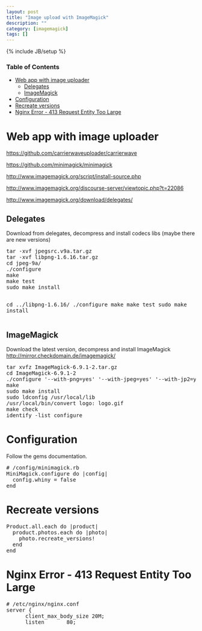 ```yaml
---
layout: post
title: "Image upload with ImageMagick"
description: ""
category: [imagemagick]
tags: []
---
```

{% include JB/setup %}

<!-- TOC START -->
<div id="dw__toc">
<h3 class="toggle">Table of Contents</h3>
<div>

<ul class="toc">
<li class="level1"><div class="li"><a href="#web_app_with_image_uploader">Web app with image uploader</a></div>
<ul class="toc">
<li class="level2"><div class="li"><a href="#delegates">Delegates</a></div></li>
<li class="level2"><div class="li"><a href="#imagemagick">ImageMagick</a></div></li>
</ul>
</li>
<li class="level1"><div class="li"><a href="#configuration">Configuration</a></div></li>
<li class="level1"><div class="li"><a href="#recreate_versions">Recreate versions</a></div></li>
<li class="level1"><div class="li"><a href="#nginx_error_-_413_request_entity_too_large">Nginx Error - 413 Request Entity Too Large</a></div></li>
</ul>
</div>
</div>
<!-- TOC END -->

<h1 class="sectionedit1" id="web_app_with_image_uploader">Web app with image uploader</h1>
<div class="level1">

<p>
<a href="https://github.com/carrierwaveuploader/carrierwave" class="urlextern" title="https://github.com/carrierwaveuploader/carrierwave"  rel="nofollow">https://github.com/carrierwaveuploader/carrierwave</a><br/>

<a href="https://github.com/minimagick/minimagick" class="urlextern" title="https://github.com/minimagick/minimagick"  rel="nofollow">https://github.com/minimagick/minimagick</a><br/>

<a href="http://www.imagemagick.org/script/install-source.php" class="urlextern" title="http://www.imagemagick.org/script/install-source.php"  rel="nofollow">http://www.imagemagick.org/script/install-source.php</a><br/>

<a href="http://www.imagemagick.org/discourse-server/viewtopic.php?t=22086" class="urlextern" title="http://www.imagemagick.org/discourse-server/viewtopic.php?t=22086"  rel="nofollow">http://www.imagemagick.org/discourse-server/viewtopic.php?t=22086</a><br/>

<a href="http://www.imagemagick.org/download/delegates/" class="urlextern" title="http://www.imagemagick.org/download/delegates/"  rel="nofollow">http://www.imagemagick.org/download/delegates/</a><br/>

</p>

</div>

<h2 class="sectionedit2" id="delegates">Delegates</h2>
<div class="level2">

<p>
Download from delegates, decompress and install codecs libs (maybe there are new versions)<br/>

</p>
<pre class="code">tar -xvf jpegsrc.v9a.tar.gz 
tar -xvf libpng-1.6.16.tar.gz
cd jpeg-9a/
./configure
make
make test
sudo make install

cd ../libpng-1.6.16/
./configure
make
make test
sudo make install</pre>

</div>

<h2 class="sectionedit3" id="imagemagick">ImageMagick</h2>
<div class="level2">

<p>
Download the latest version, decompress and install ImageMagick <a href="http://mirror.checkdomain.de/imagemagick/" class="urlextern" title="http://mirror.checkdomain.de/imagemagick/"  rel="nofollow">http://mirror.checkdomain.de/imagemagick/</a>
</p>
<pre class="code">tar xvfz ImageMagick-6.9.1-2.tar.gz
cd ImageMagick-6.9.1-2
./configure &#039;--with-png=yes&#039; &#039;--with-jpeg=yes&#039; &#039;--with-jp2=yes&#039; &#039;--with-freetype=yes&#039;
make
sudo make install
sudo ldconfig /usr/local/lib
/usr/local/bin/convert logo: logo.gif
make check
identify -list configure</pre>

</div>

<h1 class="sectionedit4" id="configuration">Configuration</h1>
<div class="level1">

<p>
Follow the gems documentation.
</p>
<pre class="code"># /config/minimagick.rb
MiniMagick.configure do |config|
  config.whiny = false
end</pre>

</div>

<h1 class="sectionedit5" id="recreate_versions">Recreate versions</h1>
<div class="level1">
<pre class="code">Product.all.each do |product|
  product.photos.each do |photo|
    photo.recreate_versions!
  end
end</pre>

</div>

<h1 class="sectionedit6" id="nginx_error_-_413_request_entity_too_large">Nginx Error - 413 Request Entity Too Large</h1>
<div class="level1">
<pre class="code"># /etc/nginx/nginx.conf
server {
      client_max_body_size 20M;
      listen       80;</pre>

</div>
